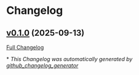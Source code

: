 # Changelog

## [v0.1.0](https://github.com/CodeLieutenant/utils/releases/tag/v0.1.0) (2025-09-13)

[Full Changelog](https://github.com/CodeLieutenant/utils/compare/d5eb3757cf870360eda9c81337208f9da8112427...v0.1.0)



\* *This Changelog was automatically generated by [github_changelog_generator](https://github.com/github-changelog-generator/github-changelog-generator)*
